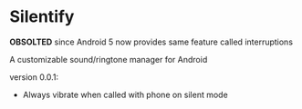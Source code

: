 Silentify
=========

**OBSOLTED** since Android 5 now provides same feature called interruptions

A customizable sound/ringtone manager for Android

version 0.0.1:
- Always vibrate when called with phone on silent mode

